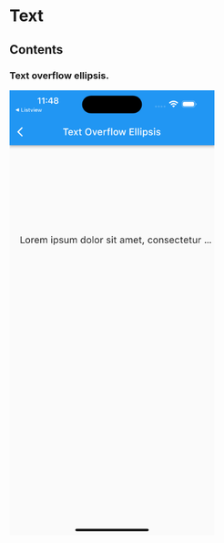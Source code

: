 # Text

## Contents

### Text overflow ellipsis.
<img src="text_overflow_ellipsis.png" width="360px">
